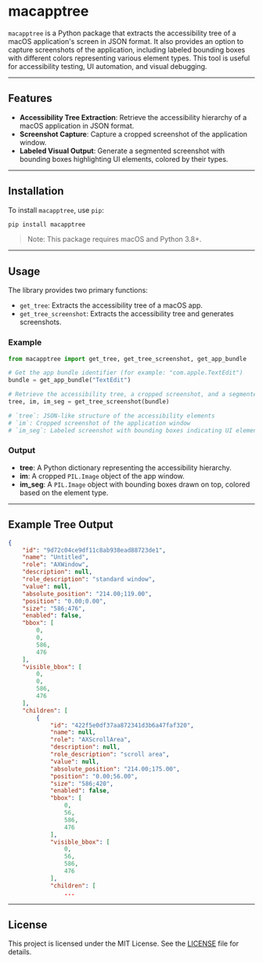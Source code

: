 # macapptree

`macapptree` is a Python package that extracts the accessibility tree of a macOS application's screen in JSON format. It also provides an option to capture screenshots of the application, including labeled bounding boxes with different colors representing various element types. This tool is useful for accessibility testing, UI automation, and visual debugging.

---

## Features

- **Accessibility Tree Extraction**: Retrieve the accessibility hierarchy of a macOS application in JSON format.
- **Screenshot Capture**: Capture a cropped screenshot of the application window.
- **Labeled Visual Output**: Generate a segmented screenshot with bounding boxes highlighting UI elements, colored by their types.

---

## Installation

To install `macapptree`, use `pip`:

```bash
pip install macapptree
```
> Note: This package requires macOS and Python 3.8+.

---

## Usage

The library provides two primary functions:
* `get_tree`: Extracts the accessibility tree of a macOS app.
* `get_tree_screenshot`: Extracts the accessibility tree and generates screenshots.

### Example

```python
from macapptree import get_tree, get_tree_screenshot, get_app_bundle

# Get the app bundle identifier (for example: "com.apple.TextEdit")
bundle = get_app_bundle("TextEdit")

# Retrieve the accessibility tree, a cropped screenshot, and a segmented screenshot
tree, im, im_seg = get_tree_screenshot(bundle)

# `tree`: JSON-like structure of the accessibility elements
# `im`: Cropped screenshot of the application window
# `im_seg`: Labeled screenshot with bounding boxes indicating UI elements

```

### Output

* **tree**: A Python dictionary representing the accessibility hierarchy.
* **im**: A cropped `PIL.Image` object of the app window.
* **im_seg**: A `PIL.Image` object with bounding boxes drawn on top, colored based on the element type.

---


## Example Tree Output

```json
{
    "id": "9d72c04ce9df11c8ab938ead88723de1",
    "name": "Untitled",
    "role": "AXWindow",
    "description": null,
    "role_description": "standard window",
    "value": null,
    "absolute_position": "214.00;119.00",
    "position": "0.00;0.00",
    "size": "586;476",
    "enabled": false,
    "bbox": [
        0,
        0,
        586,
        476
    ],
    "visible_bbox": [
        0,
        0,
        586,
        476
    ],
    "children": [
        {
            "id": "422f5e0df37aa872341d3b6a47faf320",
            "name": null,
            "role": "AXScrollArea",
            "description": null,
            "role_description": "scroll area",
            "value": null,
            "absolute_position": "214.00;175.00",
            "position": "0.00;56.00",
            "size": "586;420",
            "enabled": false,
            "bbox": [
                0,
                56,
                586,
                476
            ],
            "visible_bbox": [
                0,
                56,
                586,
                476
            ],
            "children": [
                ...
```

---

## License

This project is licensed under the MIT License. See the [LICENSE](LICENSE) file for details.
